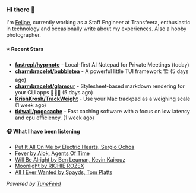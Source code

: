 ### Hi there 👋

I'm [Felipe](https://felipevm.com), currently working as a Staff Engineer at Transfeera, enthusiastic in technology and occasionally write about my experiences. Also a hobby photographer.

#### ⭐ Recent Stars
- **[fastrepl/hyprnote](https://github.com/fastrepl/hyprnote)** - Local-first AI Notepad for Private Meetings (today)
- **[charmbracelet/bubbletea](https://github.com/charmbracelet/bubbletea)** - A powerful little TUI framework 🏗 (5 days ago)
- **[charmbracelet/glamour](https://github.com/charmbracelet/glamour)** - Stylesheet-based markdown rendering for your CLI apps 💇🏻‍♀️ (5 days ago)
- **[KrishKrosh/TrackWeight](https://github.com/KrishKrosh/TrackWeight)** - Use your Mac trackpad as a weighing scale (1 week ago)
- **[tidwall/pogocache](https://github.com/tidwall/pogocache)** - Fast caching software with a focus on low latency and cpu efficiency. (1 week ago)

#### 🎧 What I have been listening
- [Put It All On Me by Electric Hearts, Sergio Ochoa](https://open.spotify.com/track/3f3XwzwFgKpk2q3nlUmJeC)
- [Fever by Alok, Agents Of Time](https://open.spotify.com/track/7b3tktwO7obxxYuQMiyz5T)
- [Will Be Alright by Ben Leuman, Kevin Kairouz](https://open.spotify.com/track/600mgS8QaW9uisQNOyFw8t)
- [Moonlight by RICHIE ROZEX](https://open.spotify.com/track/7ztINHt5r7i0hY59yLhXTO)
- [All I Ever Wanted by Spayds, Tom Platts](https://open.spotify.com/track/2iaLAplGDFU61VOmCKO6zT)

_Powered by [TuneFeed](https://tunefeed.app?ref=github.com)_
